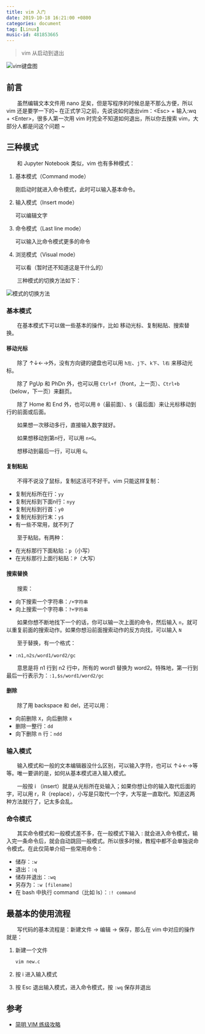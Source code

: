 ```yaml
---
title: vim 入门
date: 2019-10-18 16:21:00 +0800
categories: document
tag: [Linux]
music-id: 481853665
---
```


> vim 从启动到退出

<!-- more -->

![vim键盘图](https://www.runoob.com/wp-content/uploads/2015/10/vi-vim-cheat-sheet-sch.gif "vim键盘图")

## 前言

&emsp;&emsp;虽然编辑文本文件用 nano 足矣，但是写程序的时候总是不那么方便，所以 vim 还是要学一下的~ 在正式学习之前，先说说如何退出vim：\<Esc\> + 输入:wq + \<Enter\>，很多人第一次用 vim 时完全不知道如何退出，所以你去搜索 vim，大部分人都是问这个问题 ~

## 三种模式

&emsp;&emsp;和 Jupyter Notebook 类似，vim 也有多种模式：

1. 基本模式（Command mode）

   刚启动时就进入命令模式，此时可以输入基本命令。

2. 输入模式（Insert mode）

   可以编辑文字

3. 命令模式（Last line mode）

   可以输入比命令模式更多的命令

4. 浏览模式（Visual mode）

   可以看（暂时还不知道这是干什么的）

&emsp;&emsp;三种模式的切换方法如下：

![模式的切换方法](https://cs61a.org/articles/assets/vim-modes.png "模式的切换方法")

### 基本模式

&emsp;&emsp;在基本模式下可以做一些基本的操作，比如 移动光标、复制粘贴、搜索替换。

#### 移动光标

&emsp;&emsp;除了 ↑↓←→外，没有方向键的键盘也可以用 `h左`、`j下`、`k下`、`l右` 来移动光标。

&emsp;&emsp;除了 PgUp 和 PhDn 外，也可以用 `Ctrl+f`（front，上一页）、`Ctrl+b`（below，下一页）来翻页。

&emsp;&emsp;除了 Home 和 End 外，也可以用 `0`（最前面）、`$`（最后面）来让光标移动到行的前面或后面。

&emsp;&emsp;如果想一次移动多行，直接输入数字就好。

&emsp;&emsp;如果想移动到第n行，可以用 `n+G`。

&emsp;&emsp;想移动到最后一行，可以用 `G`。

#### 复制粘贴

&emsp;&emsp;不得不说没了鼠标，复制这活可不好干。vim 只能这样复制：

- 复制光标所在行：`yy`
- 复制光标到下面n行：`nyy`
- 复制光标到行首：`y0`
- 复制光标到行末：`y$`
- 有一些不常用，就不列了

&emsp;&emsp;至于粘贴，有两种：

- 在光标那行下面粘贴：`p`（小写）
- 在光标那行上面行粘贴：`P`（大写）

#### 搜索替换

&emsp;&emsp;搜索：

- 向下搜索一个字符串：`/+字符串`
- 向上搜索一个字符串：`?+字符串`

&emsp;&emsp;如果你想不断地找下一个的话，你可以输一次上面的命令，然后输入 `n`，就可以重复前面的搜索动作。如果你想沿前面搜索动作的反方向找，可以输入 `N`

&emsp;&emsp;至于替换，有一个格式：

- `:n1,n2s/word1/word2/gc`

&emsp;&emsp;意思是将 n1 行到 n2 行中，所有的 word1 替换为 word2。特殊地，第一行到最后一行表示为：`:1,$s/word1/word2/gc`

#### 删除

&emsp;&emsp;除了用 backspace 和 del，还可以用：

- 向前删除 `X`，向后删除 `x`
- 删除一整行：`dd`
- 向下删除 n 行：`ndd`

### 输入模式

&emsp;&emsp;输入模式和一般的文本编辑器没什么区别，可以输入字符，也可以 ↑↓←→等等。唯一要讲的是，如何从基本模式进入输入模式。

&emsp;&emsp;一般按 i （insert）就是从光标所在处输入；如果你想让你的输入取代后面的字，可以用 r，R（replace），小写是只取代一个字，大写是一直取代。知道这两种方法就行了，记太多会乱。

### 命令模式

&emsp;&emsp;其实命令模式和一般模式差不多，在一般模式下输入 : 就会进入命令模式，输入完一条命令后，就会自动跳回一般模式。所以很多时候，教程中都不会单独说命令模式。在此仅简单介绍一些常用命令：

- 储存：`:w`
- 退出：`:q`
- 储存并退出：`:wq`
- 另存为：`:w [filename]`
- 在 bash 中执行 command（比如 ls）：`:! command`

## 最基本的使用流程

&emsp;&emsp;写代码的基本流程是：新建文件 -> 编辑 -> 保存，那么在 vim 中对应的操作就是：

1. 新建一个文件

   ```bash
   vim new.c
   ```

2. 按 i 进入输入模式
3. 按 Esc 退出输入模式，进入命令模式，按 `:wq` 保存并退出

## 参考

- [简明 VIM 练级攻略](https://coolshell.cn/articles/5426.html)
